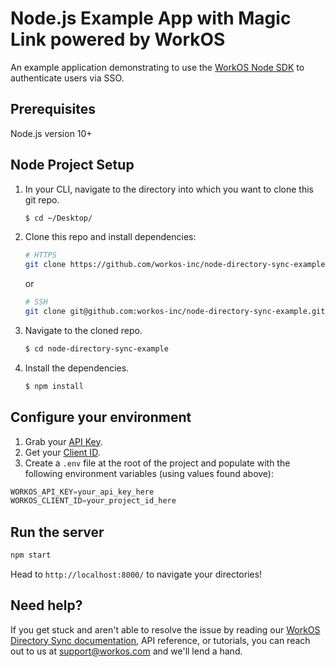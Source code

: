# Node.js Example App with Magic Link powered by WorkOS

An example application demonstrating to use the [WorkOS Node SDK](https://github.com/workos-inc/workos-node) to authenticate users via SSO. 

## Prerequisites

Node.js version 10+

## Node Project Setup

1. In your CLI, navigate to the directory into which you want to clone this git repo.
   ```bash
   $ cd ~/Desktop/
   ```

2. Clone this repo and install dependencies:
    ```bash
    # HTTPS
    git clone https://github.com/workos-inc/node-directory-sync-example.git
    ```
    or

    ```bash
    # SSH
    git clone git@github.com:workos-inc/node-directory-sync-example.git
    ```

3. Navigate to the cloned repo. 
   ```bash
   $ cd node-directory-sync-example
   ```

4. Install the dependencies. 
    ```bash
    $ npm install
    ```


## Configure your environment

1. Grab your [API Key](https://dashboard.workos.com/api-keys).
2. Get your [Client ID](https://dashboard.workos.com/sso/configuration).
3. Create a `.env` file at the root of the project and populate with the
following environment variables (using values found above):

```typescript
WORKOS_API_KEY=your_api_key_here
WORKOS_CLIENT_ID=your_project_id_here
```

## Run the server

```sh
npm start
```

Head to `http://localhost:8000/` to navigate your directories!


## Need help?

If you get stuck and aren't able to resolve the issue by reading our [WorkOS Directory Sync documentation](https://workos.com/docs/directory-sync/guide), API reference, or tutorials, you can reach out to us at support@workos.com and we'll lend a hand.